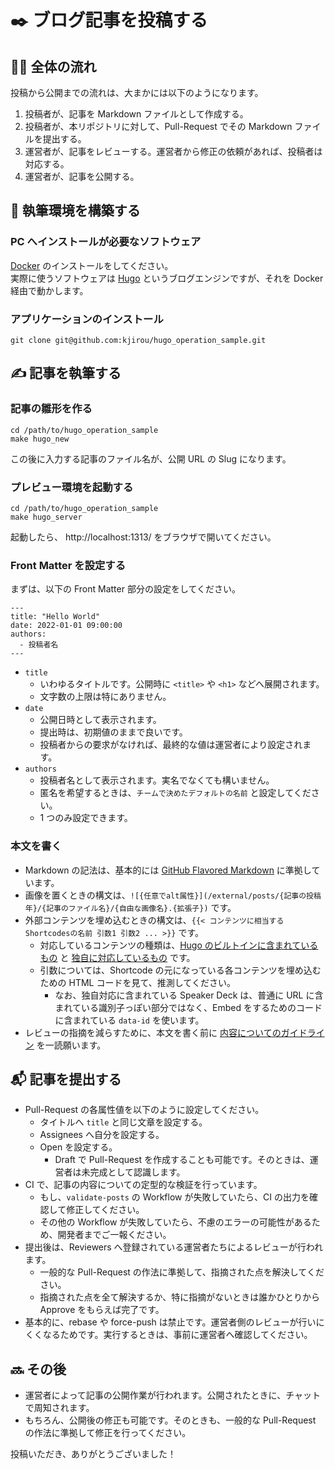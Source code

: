 # :black_nib: ブログ記事を投稿する
## :tipping_hand_woman: 全体の流れ

投稿から公開までの流れは、大まかには以下のようになります。

1. 投稿者が、記事を Markdown ファイルとして作成する。
2. 投稿者が、本リポジトリに対して、Pull-Request でその Markdown ファイルを提出する。
3. 運営者が、記事をレビューする。運営者から修正の依頼があれば、投稿者は対応する。
4. 運営者が、記事を公開する。

## :rocket: 執筆環境を構築する
### PC へインストールが必要なソフトウェア

[Docker](https://www.docker.com/) のインストールをしてください。  
実際に使うソフトウェアは [Hugo](https://gohugo.io/) というブログエンジンですが、それを Docker 経由で動かします。

### アプリケーションのインストール

```
git clone git@github.com:kjirou/hugo_operation_sample.git
```

## :writing_hand: 記事を執筆する
### 記事の雛形を作る

```
cd /path/to/hugo_operation_sample
make hugo_new
```

この後に入力する記事のファイル名が、公開 URL の Slug になります。

### プレビュー環境を起動する

```
cd /path/to/hugo_operation_sample
make hugo_server
```

起動したら、 http://localhost:1313/ をブラウザで開いてください。

### Front Matter を設定する

まずは、以下の Front Matter 部分の設定をしてください。

```
---
title: "Hello World"
date: 2022-01-01 09:00:00
authors:
  - 投稿者名
---
```

- `title`
  - いわゆるタイトルです。公開時に `<title>` や `<h1>` などへ展開されます。
  - 文字数の上限は特にありません。
- `date`
  - 公開日時として表示されます。
  - 提出時は、初期値のままで良いです。
  - 投稿者からの要求がなければ、最終的な値は運営者により設定されます。
- `authors`
  - 投稿者名として表示されます。実名でなくても構いません。
  - 匿名を希望するときは、`チームで決めたデフォルトの名前` と設定してください。
  - 1 つのみ設定できます。

### 本文を書く

- Markdown の記法は、基本的には [GitHub Flavored Markdown](https://github.github.com/gfm/) に準拠しています。
- 画像を置くときの構文は、`![{任意でalt属性}](/external/posts/{記事の投稿年}/{記事のファイル名}/{自由な画像名}.{拡張子})` です。
- 外部コンテンツを埋め込むときの構文は、`{{< コンテンツに相当するShortcodesの名前 引数1 引数2 ... >}}` です。
  - 対応しているコンテンツの種類は、[Hugo のビルトインに含まれているもの](https://gohugo.io/content-management/shortcodes/) と [独自に対応しているもの](/layouts/shortcodes) です。
  - 引数については、Shortcode の元になっている各コンテンツを埋め込むための HTML コードを見て、推測してください。
    - なお、独自対応に含まれている Speaker Deck は、普通に URL に含まれている識別子っぽい部分ではなく、Embed をするためのコードに含まれている `data-id` を使います。
- レビューの指摘を減らすために、本文を書く前に [内容についてのガイドライン](/documents/content-guidelines.md) を一読願います。

## :mailbox_with_mail: 記事を提出する

- Pull-Request の各属性値を以下のように設定してください。
  - タイトルへ `title` と同じ文章を設定する。
  - Assignees へ自分を設定する。
  - Open を設定する。
    - Draft で Pull-Request を作成することも可能です。そのときは、運営者は未完成として認識します。
- CI で、記事の内容についての定型的な検証を行っています。
  - もし、`validate-posts` の Workflow が失敗していたら、CI の出力を確認して修正してください。
  - その他の Workflow が失敗していたら、不慮のエラーの可能性があるため、開発者までご一報ください。
- 提出後は、Reviewers へ登録されている運営者たちによるレビューが行われます。
  - 一般的な Pull-Request の作法に準拠して、指摘された点を解決してください。
  - 指摘された点を全て解決するか、特に指摘がないときは誰かひとりから Approve をもらえば完了です。
- 基本的に、rebase や force-push は禁止です。運営者側のレビューが行いにくくなるためです。実行するときは、事前に運営者へ確認してください。

## :soon: その後

- 運営者によって記事の公開作業が行われます。公開されたときに、チャットで周知されます。
- もちろん、公開後の修正も可能です。そのときも、一般的な Pull-Request の作法に準拠して修正を行ってください。

投稿いただき、ありがとうございました！
